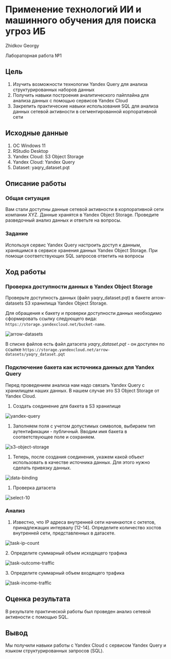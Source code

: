 # Применение технологий ИИ и машинного обучения для поиска угроз ИБ

Zhidkov Georgy

Лабораторная работа №1

## Цель

1.  Изучить возможности технологии Yandex Query для анализа
    структурированных наборов данных
2.  Получить навыки построения аналитического пайплайна для анализа
    данных с помощью сервисов Yandex Cloud
3.  Закрепить практические навыки использования SQL для анализа данных
    сетевой активности в сегментированной корпоративной сети

## Исходные данные

1.  ОС Windows 11
2.  RStudio Desktop
3.  Yandex Cloud: S3 Object Storage
4.  Yandex Cloud: Yandex Query
5.  Dataset: yaqry_dataset.pqt

## Описание работы

### Общая ситуация

Вам стали доступны данные сетевой активности в корпоративной сети
компании XYZ. Данные хранятся в Yandex Object Storage. Проведите
разведочный анализ данных и ответьте на вопросы.

### Задание

Используя сервис Yandex Query настроить доступ к данным, хранящимся в
сервисе хранения данных Yandex Object Storage. При помощи
соответствующих SQL запросов ответить на вопросы

## Ход работы

### Проверка доступности данных в Yandex Object Storage

Проверьте доступность данных (файл yaqry_dataset.pqt) в бакете
arrow-datasets S3 хранилища Yandex Object Storage.

Для обращения к бакету и проверки доступности данных необходимо
сформировать ссылку следующего вида:
`https://storage.yandexcloud.net/bucket-name`.

![arrow-datasets](img/1.png)

В списке файлов есть файл датасета _yaqry_dataset.pqt_ - он доступен по
ссылке
`https://storage.yandexcloud.net/arrow-datasets/yaqry_dataset.pqt`

### Подключение бакета как источника данных для Yandex Query

Перед проведением анализа нам надо связать Yandex Query с хранилищем
наших данных. В нашем случае это S3 Object Storage от Yandex Cloud.

1.  Создать соединение для бакета в S3 хранилище

![yandex-query](img/2.png)

1.  Заполняем поля с учетом допустимых символов, выбираем тип
    аутентификации - публичный. Вводим имя бакета в соответствующее поле
    и сохраняем.

![s3-object-storage](img/3.png)

1.  Теперь, после создания соединения, укажем какой объект использовать
    в качестве источника данных. Для этого нужно сделать привязку
    данных.

![data-binding](img/4.png)

1.  Проверка датасета

![select-10](img/5.png)

### Анализ

1.  Известно, что IP адреса внутренней сети начинаются с октетов,
    принадлежащих интервалу [12-14]. Определите количество хостов
    внутренней сети, представленных в датасете.

![task-ip-count](img/6.png)

2\. Определите суммарный объем исходящего трафика

![task-outcome-traffic](img/7.png)

3\. Определите суммарный объем входящего трафика

![task-income-traffic](img/8.png)

## Оценка результата

В результате практической работы был проведен анализ сетевой активности
с помощью SQL.

## Вывод

Мы получили навыки работы с Yandex Cloud с сервисом Yandex Query и
языком структурированных запросов (SQL).
